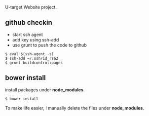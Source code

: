 U-target Website project.

## github checkin

- start ssh agent
- add key using ssh-add
- use grunt to push the code to github

```
$ eval $(ssh-agent -s)
$ ssh-add ~/.ssh/id_rsa2
$ grunt buildcontrol:pages
```

## bower install

install packages under __node_modules__.

```
$ bower install
```

To make life easier, I manually delete the files under __node_modules__.
